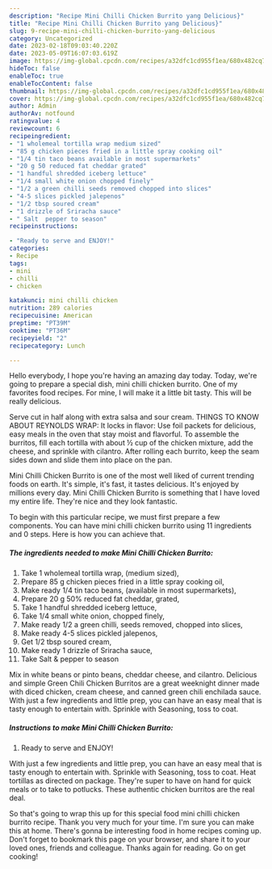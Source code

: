 ```yaml
---
description: "Recipe Mini Chilli Chicken Burrito yang Delicious}"
title: "Recipe Mini Chilli Chicken Burrito yang Delicious}"
slug: 9-recipe-mini-chilli-chicken-burrito-yang-delicious
category: Uncategorized
date: 2023-02-18T09:03:40.220Z
date: 2023-05-09T16:07:03.619Z
image: https://img-global.cpcdn.com/recipes/a32dfc1cd955f1ea/680x482cq70/mini-chilli-chicken-burrito-recipe-main-photo.jpg
hideToc: false
enableToc: true
enableTocContent: false
thumbnail: https://img-global.cpcdn.com/recipes/a32dfc1cd955f1ea/680x482cq70/mini-chilli-chicken-burrito-recipe-main-photo.jpg
cover: https://img-global.cpcdn.com/recipes/a32dfc1cd955f1ea/680x482cq70/mini-chilli-chicken-burrito-recipe-main-photo.jpg
author: Admin
authorAv: notfound
ratingvalue: 4
reviewcount: 6
recipeingredient:
- "1 wholemeal tortilla wrap medium sized"
- "85 g chicken pieces fried in a little spray cooking oil"
- "1/4 tin taco beans available in most supermarkets"
- "20 g 50 reduced fat cheddar grated"
- "1 handful shredded iceberg lettuce"
- "1/4 small white onion chopped finely"
- "1/2 a green chilli seeds removed chopped into slices"
- "4-5 slices pickled jalepenos"
- "1/2 tbsp soured cream"
- "1 drizzle of Sriracha sauce"
- " Salt  pepper to season"
recipeinstructions:

- "Ready to serve and ENJOY!"
categories:
- Recipe
tags:
- mini
- chilli
- chicken

katakunci: mini chilli chicken 
nutrition: 289 calories
recipecuisine: American
preptime: "PT39M"
cooktime: "PT36M"
recipeyield: "2"
recipecategory: Lunch

---
```



Hello everybody, I hope you're having an amazing day today. Today, we're going to prepare a special dish, mini chilli chicken burrito. One of my favorites food recipes. For mine, I will make it a little bit tasty. This will be really delicious.

Serve cut in half along with extra salsa and sour cream. THINGS TO KNOW ABOUT REYNOLDS WRAP: It locks in flavor: Use foil packets for delicious, easy meals in the oven that stay moist and flavorful. To assemble the burritos, fill each tortilla with about ½ cup of the chicken mixture, add the cheese, and sprinkle with cilantro. After rolling each burrito, keep the seam sides down and slide them into place on the pan.

Mini Chilli Chicken Burrito is one of the most well liked of current trending foods on earth. It's simple, it's fast, it tastes delicious. It's enjoyed by millions every day. Mini Chilli Chicken Burrito is something that I have loved my entire life. They're nice and they look fantastic.


To begin with this particular recipe, we must first prepare a few components. You can have mini chilli chicken burrito using 11 ingredients and 0 steps. Here is how you can achieve that.

<!--inarticleads1-->

##### The ingredients needed to make Mini Chilli Chicken Burrito:

1. Take 1 wholemeal tortilla wrap, (medium sized),
1. Prepare 85 g chicken pieces fried in a little spray cooking oil,
1. Make ready 1/4 tin taco beans, (available in most supermarkets),
1. Prepare 20 g 50% reduced fat cheddar, grated,
1. Take 1 handful shredded iceberg lettuce,
1. Take 1/4 small white onion, chopped finely,
1. Make ready 1/2 a green chilli, seeds removed, chopped into slices,
1. Make ready 4-5 slices pickled jalepenos,
1. Get 1/2 tbsp soured cream,
1. Make ready 1 drizzle of Sriracha sauce,
1. Take  Salt &amp; pepper to season


Mix in white beans or pinto beans, cheddar cheese, and cilantro. Delicious and simple Green Chili Chicken Burritos are a great weeknight dinner made with diced chicken, cream cheese, and canned green chili enchilada sauce. With just a few ingredients and little prep, you can have an easy meal that is tasty enough to entertain with. Sprinkle with Seasoning, toss to coat. 

<!--inarticleads2-->

##### Instructions to make Mini Chilli Chicken Burrito:


1. Ready to serve and ENJOY!

With just a few ingredients and little prep, you can have an easy meal that is tasty enough to entertain with. Sprinkle with Seasoning, toss to coat. Heat tortillas as directed on package. They&#39;re super to have on hand for quick meals or to take to potlucks. These authentic chicken burritos are the real deal. 

So that's going to wrap this up for this special food mini chilli chicken burrito recipe. Thank you very much for your time. I'm sure you can make this at home. There's gonna be interesting food in home recipes coming up. Don't forget to bookmark this page on your browser, and share it to your loved ones, friends and colleague. Thanks again for reading. Go on get cooking!

